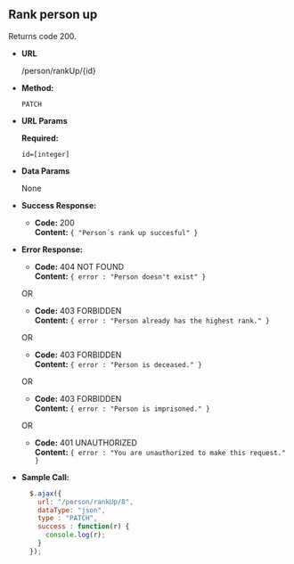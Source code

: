 **Rank person up**
----
  Returns code 200.

* **URL**

  /person/rankUp/{id}

* **Method:**

  `PATCH`
  
*  **URL Params**

   **Required:**
 
   `id=[integer]`

* **Data Params**

  None

* **Success Response:**

  * **Code:** 200 <br />
    **Content:** `{ "Person´s rank up succesful" }`
 
* **Error Response:**

  * **Code:** 404 NOT FOUND <br />
    **Content:** `{ error : "Person doesn't exist" }`

  OR

  * **Code:** 403 FORBIDDEN <br />
    **Content:** `{ error : "Person already has the highest rank." }`

  OR
  
    * **Code:** 403 FORBIDDEN <br />
    **Content:** `{ error : "Person is deceased." }`

  OR
   
   * **Code:** 403 FORBIDDEN <br />
    **Content:** `{ error : "Person is imprisoned." }`

  OR

  * **Code:** 401 UNAUTHORIZED <br />
    **Content:** `{ error : "You are unauthorized to make this request." }`

* **Sample Call:**

  ```javascript
    $.ajax({
      url: "/person/rankUp/8",
      dataType: "json",
      type : "PATCH",
      success : function(r) {
        console.log(r);
      }
    });
  ```

